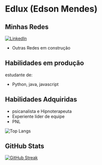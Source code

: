 # Edlux (Edson Mendes)

## Minhas Redes 
[![LinkedIn](https://img.shields.io/badge/LinkedIn-0077B5?style=for-the-badge&logo=linkedin&logoColor=Black)](https://www.linkedin.com/in/edson-mendes-140397310/)
 * Outras Redes em construção
## Habilidades em produção 
 estudante de:
 * Python, java, javascript
  ## Habilidades Adquiridas
 * psicanalista e Hipnoterapeuta
 * Experiente lider de equipe
 * PNL

 ![Top Langs](https://github-readme-stats-git-masterrstaa-rickstaa.vercel.app/api/top-langs/?username=Edluxfero&bg_color=000&border_color=30A3DC&title_color=E94D5F&text_color=FFF)


## GitHub Stats
[![GitHub Streak](https://streak-stats.demolab.com/?user=Edluxfero&theme=bear&background=000&border=30A3DC&dates=FFF)](https://git.io/streak-stats)
